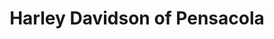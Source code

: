 ---
title: "Harley Davidson of Pensacola"
url: /pensacola/harley-davidson-of-pensacola/
shop: Motorrad
---